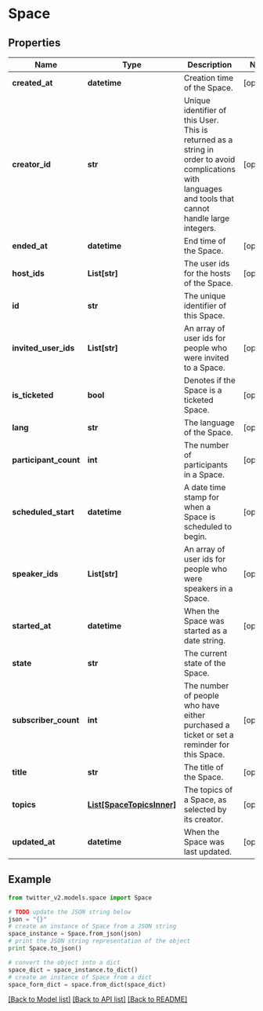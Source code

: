 # Space



## Properties
Name | Type | Description | Notes
------------ | ------------- | ------------- | -------------
**created_at** | **datetime** | Creation time of the Space. | [optional] 
**creator_id** | **str** | Unique identifier of this User. This is returned as a string in order to avoid complications with languages and tools that cannot handle large integers. | [optional] 
**ended_at** | **datetime** | End time of the Space. | [optional] 
**host_ids** | **List[str]** | The user ids for the hosts of the Space. | [optional] 
**id** | **str** | The unique identifier of this Space. | 
**invited_user_ids** | **List[str]** | An array of user ids for people who were invited to a Space. | [optional] 
**is_ticketed** | **bool** | Denotes if the Space is a ticketed Space. | [optional] 
**lang** | **str** | The language of the Space. | [optional] 
**participant_count** | **int** | The number of participants in a Space. | [optional] 
**scheduled_start** | **datetime** | A date time stamp for when a Space is scheduled to begin. | [optional] 
**speaker_ids** | **List[str]** | An array of user ids for people who were speakers in a Space. | [optional] 
**started_at** | **datetime** | When the Space was started as a date string. | [optional] 
**state** | **str** | The current state of the Space. | 
**subscriber_count** | **int** | The number of people who have either purchased a ticket or set a reminder for this Space. | [optional] 
**title** | **str** | The title of the Space. | [optional] 
**topics** | [**List[SpaceTopicsInner]**](SpaceTopicsInner.md) | The topics of a Space, as selected by its creator. | [optional] 
**updated_at** | **datetime** | When the Space was last updated. | [optional] 

## Example

```python
from twitter_v2.models.space import Space

# TODO update the JSON string below
json = "{}"
# create an instance of Space from a JSON string
space_instance = Space.from_json(json)
# print the JSON string representation of the object
print Space.to_json()

# convert the object into a dict
space_dict = space_instance.to_dict()
# create an instance of Space from a dict
space_form_dict = space.from_dict(space_dict)
```
[[Back to Model list]](../README.md#documentation-for-models) [[Back to API list]](../README.md#documentation-for-api-endpoints) [[Back to README]](../README.md)



